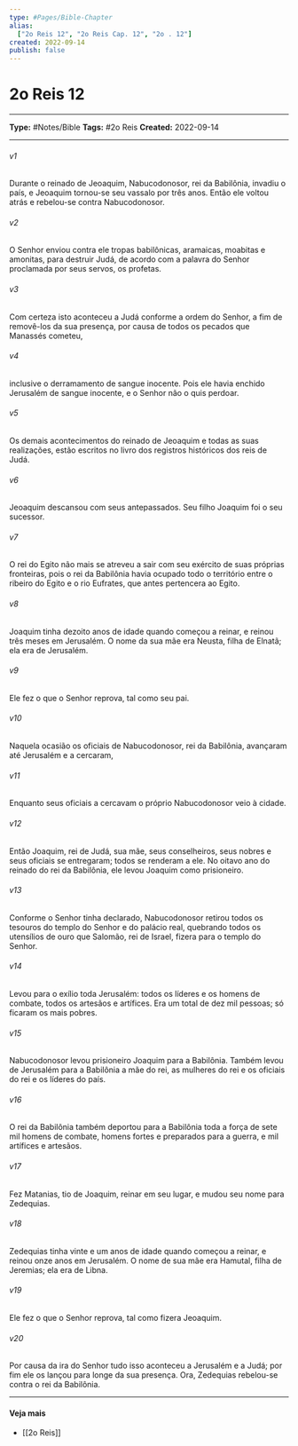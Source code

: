 ```yaml
---
type: #Pages/Bible-Chapter
alias:
  ["2o Reis 12", "2o Reis Cap. 12", "2o . 12"]
created: 2022-09-14
publish: false
---
```


# 2o Reis 12

---

**Type:** #Notes/Bible
**Tags:** #2o Reis
**Created:** 2022-09-14

---

###### v1
Durante o reinado de Jeoaquim, Nabucodonosor, rei da Babilônia, invadiu o país, e Jeoaquim tornou-se seu vassalo por três anos. Então ele voltou atrás e rebelou-se contra Nabucodonosor.
###### v2
O Senhor enviou contra ele tropas babilônicas, aramaicas, moabitas e amonitas, para destruir Judá, de acordo com a palavra do Senhor proclamada por seus servos, os profetas.
###### v3
Com certeza isto aconteceu a Judá conforme a ordem do Senhor, a fim de removê-los da sua presença, por causa de todos os pecados que Manassés cometeu,
###### v4
inclusive o derramamento de sangue inocente. Pois ele havia enchido Jerusalém de sangue inocente, e o Senhor não o quis perdoar.
###### v5
Os demais acontecimentos do reinado de Jeoaquim e todas as suas realizações, estão escritos no livro dos registros históricos dos reis de Judá.
###### v6
Jeoaquim descansou com seus antepassados. Seu filho Joaquim foi o seu sucessor.
###### v7
O rei do Egito não mais se atreveu a sair com seu exército de suas próprias fronteiras, pois o rei da Babilônia havia ocupado todo o território entre o ribeiro do Egito e o rio Eufrates, que antes pertencera ao Egito.
###### v8
Joaquim tinha dezoito anos de idade quando começou a reinar, e reinou três meses em Jerusalém. O nome da sua mãe era Neusta, filha de Elnatã; ela era de Jerusalém.
###### v9
Ele fez o que o Senhor reprova, tal como seu pai.
###### v10
Naquela ocasião os oficiais de Nabucodonosor, rei da Babilônia, avançaram até Jerusalém e a cercaram,
###### v11
Enquanto seus oficiais a cercavam o próprio Nabucodonosor veio à cidade.
###### v12
Então Joaquim, rei de Judá, sua mãe, seus conselheiros, seus nobres e seus oficiais se entregaram; todos se renderam a ele. No oitavo ano do reinado do rei da Babilônia, ele levou Joaquim como prisioneiro.
###### v13
Conforme o Senhor tinha declarado, Nabucodonosor retirou todos os tesouros do templo do Senhor e do palácio real, quebrando todos os utensílios de ouro que Salomão, rei de Israel, fizera para o templo do Senhor.
###### v14
Levou para o exílio toda Jerusalém: todos os líderes e os homens de combate, todos os artesãos e artífices. Era um total de dez mil pessoas; só ficaram os mais pobres.
###### v15
Nabucodonosor levou prisioneiro Joaquim para a Babilônia. Também levou de Jerusalém para a Babilônia a mãe do rei, as mulheres do rei e os oficiais do rei e os líderes do país.
###### v16
O rei da Babilônia também deportou para a Babilônia toda a força de sete mil homens de combate, homens fortes e preparados para a guerra, e mil artífices e artesãos.
###### v17
Fez Matanias, tio de Joaquim, reinar em seu lugar, e mudou seu nome para Zedequias.
###### v18
Zedequias tinha vinte e um anos de idade quando começou a reinar, e reinou onze anos em Jerusalém. O nome de sua mãe era Hamutal, filha de Jeremias; ela era de Libna.
###### v19
Ele fez o que o Senhor reprova, tal como fizera Jeoaquim.
###### v20
Por causa da ira do Senhor tudo isso aconteceu a Jerusalém e a Judá; por fim ele os lançou para longe da sua presença. Ora, Zedequias rebelou-se contra o rei da Babilônia.


---

#### Veja mais

- [[2o Reis]]
